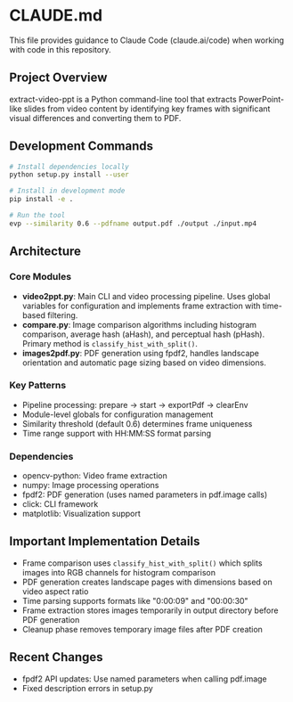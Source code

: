# CLAUDE.md

This file provides guidance to Claude Code (claude.ai/code) when working with code in this repository.

## Project Overview

extract-video-ppt is a Python command-line tool that extracts PowerPoint-like slides from video content by identifying key frames with significant visual differences and converting them to PDF.

## Development Commands

```bash
# Install dependencies locally
python setup.py install --user

# Install in development mode
pip install -e .

# Run the tool
evp --similarity 0.6 --pdfname output.pdf ./output ./input.mp4
```

## Architecture

### Core Modules
- **video2ppt.py**: Main CLI and video processing pipeline. Uses global variables for configuration and implements frame extraction with time-based filtering.
- **compare.py**: Image comparison algorithms including histogram comparison, average hash (aHash), and perceptual hash (pHash). Primary method is `classify_hist_with_split()`.
- **images2pdf.py**: PDF generation using fpdf2, handles landscape orientation and automatic page sizing based on video dimensions.

### Key Patterns
- Pipeline processing: prepare → start → exportPdf → clearEnv
- Module-level globals for configuration management
- Similarity threshold (default 0.6) determines frame uniqueness
- Time range support with HH:MM:SS format parsing

### Dependencies
- opencv-python: Video frame extraction
- numpy: Image processing operations
- fpdf2: PDF generation (uses named parameters in pdf.image calls)
- click: CLI framework
- matplotlib: Visualization support

## Important Implementation Details

- Frame comparison uses `classify_hist_with_split()` which splits images into RGB channels for histogram comparison
- PDF generation creates landscape pages with dimensions based on video aspect ratio
- Time parsing supports formats like "0:00:09" and "00:00:30"
- Frame extraction stores images temporarily in output directory before PDF generation
- Cleanup phase removes temporary image files after PDF creation

## Recent Changes
- fpdf2 API updates: Use named parameters when calling pdf.image
- Fixed description errors in setup.py